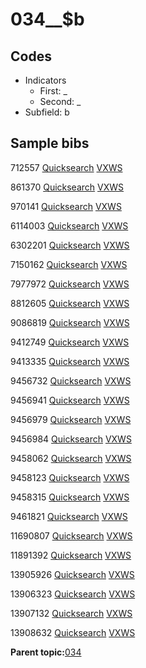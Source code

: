 # 034\_\_$b

## Codes

-   Indicators
    -   First: \_
    -   Second: \_
-   Subfield: b

## Sample bibs

712557 [Quicksearch](https://search.library.yale.edu/catalog/712557) [VXWS](http://prodorbis.library.yale.edu:7014/vxws/GetHoldingsService?bibId=712557)

861370 [Quicksearch](https://search.library.yale.edu/catalog/861370) [VXWS](http://prodorbis.library.yale.edu:7014/vxws/GetHoldingsService?bibId=861370)

970141 [Quicksearch](https://search.library.yale.edu/catalog/970141) [VXWS](http://prodorbis.library.yale.edu:7014/vxws/GetHoldingsService?bibId=970141)

6114003 [Quicksearch](https://search.library.yale.edu/catalog/6114003) [VXWS](http://prodorbis.library.yale.edu:7014/vxws/GetHoldingsService?bibId=6114003)

6302201 [Quicksearch](https://search.library.yale.edu/catalog/6302201) [VXWS](http://prodorbis.library.yale.edu:7014/vxws/GetHoldingsService?bibId=6302201)

7150162 [Quicksearch](https://search.library.yale.edu/catalog/7150162) [VXWS](http://prodorbis.library.yale.edu:7014/vxws/GetHoldingsService?bibId=7150162)

7977972 [Quicksearch](https://search.library.yale.edu/catalog/7977972) [VXWS](http://prodorbis.library.yale.edu:7014/vxws/GetHoldingsService?bibId=7977972)

8812605 [Quicksearch](https://search.library.yale.edu/catalog/8812605) [VXWS](http://prodorbis.library.yale.edu:7014/vxws/GetHoldingsService?bibId=8812605)

9086819 [Quicksearch](https://search.library.yale.edu/catalog/9086819) [VXWS](http://prodorbis.library.yale.edu:7014/vxws/GetHoldingsService?bibId=9086819)

9412749 [Quicksearch](https://search.library.yale.edu/catalog/9412749) [VXWS](http://prodorbis.library.yale.edu:7014/vxws/GetHoldingsService?bibId=9412749)

9413335 [Quicksearch](https://search.library.yale.edu/catalog/9413335) [VXWS](http://prodorbis.library.yale.edu:7014/vxws/GetHoldingsService?bibId=9413335)

9456732 [Quicksearch](https://search.library.yale.edu/catalog/9456732) [VXWS](http://prodorbis.library.yale.edu:7014/vxws/GetHoldingsService?bibId=9456732)

9456941 [Quicksearch](https://search.library.yale.edu/catalog/9456941) [VXWS](http://prodorbis.library.yale.edu:7014/vxws/GetHoldingsService?bibId=9456941)

9456979 [Quicksearch](https://search.library.yale.edu/catalog/9456979) [VXWS](http://prodorbis.library.yale.edu:7014/vxws/GetHoldingsService?bibId=9456979)

9456984 [Quicksearch](https://search.library.yale.edu/catalog/9456984) [VXWS](http://prodorbis.library.yale.edu:7014/vxws/GetHoldingsService?bibId=9456984)

9458062 [Quicksearch](https://search.library.yale.edu/catalog/9458062) [VXWS](http://prodorbis.library.yale.edu:7014/vxws/GetHoldingsService?bibId=9458062)

9458123 [Quicksearch](https://search.library.yale.edu/catalog/9458123) [VXWS](http://prodorbis.library.yale.edu:7014/vxws/GetHoldingsService?bibId=9458123)

9458315 [Quicksearch](https://search.library.yale.edu/catalog/9458315) [VXWS](http://prodorbis.library.yale.edu:7014/vxws/GetHoldingsService?bibId=9458315)

9461821 [Quicksearch](https://search.library.yale.edu/catalog/9461821) [VXWS](http://prodorbis.library.yale.edu:7014/vxws/GetHoldingsService?bibId=9461821)

11690807 [Quicksearch](https://search.library.yale.edu/catalog/11690807) [VXWS](http://prodorbis.library.yale.edu:7014/vxws/GetHoldingsService?bibId=11690807)

11891392 [Quicksearch](https://search.library.yale.edu/catalog/11891392) [VXWS](http://prodorbis.library.yale.edu:7014/vxws/GetHoldingsService?bibId=11891392)

13905926 [Quicksearch](https://search.library.yale.edu/catalog/13905926) [VXWS](http://prodorbis.library.yale.edu:7014/vxws/GetHoldingsService?bibId=13905926)

13906323 [Quicksearch](https://search.library.yale.edu/catalog/13906323) [VXWS](http://prodorbis.library.yale.edu:7014/vxws/GetHoldingsService?bibId=13906323)

13907132 [Quicksearch](https://search.library.yale.edu/catalog/13907132) [VXWS](http://prodorbis.library.yale.edu:7014/vxws/GetHoldingsService?bibId=13907132)

13908632 [Quicksearch](https://search.library.yale.edu/catalog/13908632) [VXWS](http://prodorbis.library.yale.edu:7014/vxws/GetHoldingsService?bibId=13908632)

**Parent topic:**[034](../../tags/034/034.md)

